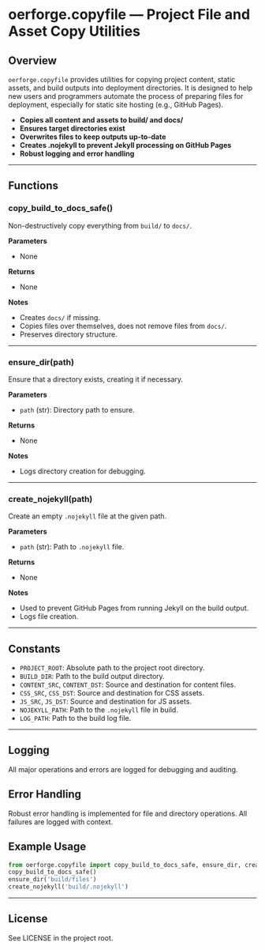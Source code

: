 # oerforge.copyfile — Project File and Asset Copy Utilities

## Overview

`oerforge.copyfile` provides utilities for copying project content, static assets, and build outputs into deployment directories. It is designed to help new users and programmers automate the process of preparing files for deployment, especially for static site hosting (e.g., GitHub Pages).

- **Copies all content and assets to build/ and docs/**
- **Ensures target directories exist**
- **Overwrites files to keep outputs up-to-date**
- **Creates .nojekyll to prevent Jekyll processing on GitHub Pages**
- **Robust logging and error handling**

---

## Functions

### copy_build_to_docs_safe()

Non-destructively copy everything from `build/` to `docs/`.

**Parameters**
- None

**Returns**
- None

**Notes**
- Creates `docs/` if missing.
- Copies files over themselves, does not remove files from `docs/`.
- Preserves directory structure.

---

### ensure_dir(path)

Ensure that a directory exists, creating it if necessary.

**Parameters**
- `path` (str): Directory path to ensure.

**Returns**
- None

**Notes**
- Logs directory creation for debugging.

---

### create_nojekyll(path)

Create an empty `.nojekyll` file at the given path.

**Parameters**
- `path` (str): Path to `.nojekyll` file.

**Returns**
- None

**Notes**
- Used to prevent GitHub Pages from running Jekyll on the build output.
- Logs file creation.

---

## Constants

- `PROJECT_ROOT`: Absolute path to the project root directory.
- `BUILD_DIR`: Path to the build output directory.
- `CONTENT_SRC`, `CONTENT_DST`: Source and destination for content files.
- `CSS_SRC`, `CSS_DST`: Source and destination for CSS assets.
- `JS_SRC`, `JS_DST`: Source and destination for JS assets.
- `NOJEKYLL_PATH`: Path to the `.nojekyll` file in build.
- `LOG_PATH`: Path to the build log file.

---

## Logging

All major operations and errors are logged for debugging and auditing.

## Error Handling

Robust error handling is implemented for file and directory operations. All failures are logged with context.

## Example Usage

```python
from oerforge.copyfile import copy_build_to_docs_safe, ensure_dir, create_nojekyll
copy_build_to_docs_safe()
ensure_dir('build/files')
create_nojekyll('build/.nojekyll')
```

---

## License

See LICENSE in the project root.
